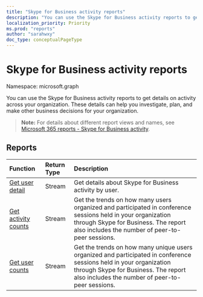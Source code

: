 ```yaml
---
title: "Skype for Business activity reports"
description: "You can use the Skype for Business activity reports to get details on activity across your organization. These details can help you investigate, plan, and make other business decisions for your organization."
localization_priority: Priority
ms.prod: "reports"
author: "sarahwxy"
doc_type: conceptualPageType
---
```


# Skype for Business activity reports

Namespace: microsoft.graph

You can use the Skype for Business activity reports to get details on activity across your organization. These details can help you investigate, plan, and make other business decisions for your organization.

> **Note:** For details about different report views and names, see [Microsoft 365 reports - Skype for Business activity](https://support.office.com/client/Skype-for-Business-Online-activity-8cbe2eb2-1194-4fd7-b1ee-9f9287c82424).

## Reports

| Function                                 | Return Type | Description                              |
| :--------------------------------------- | :---------- | :--------------------------------------- |
| [Get user detail](../api/reportroot-getskypeforbusinessactivityuserdetail.md) | Stream      | Get details about Skype for Business activity by user. |
| [Get activity counts](../api/reportroot-getskypeforbusinessactivitycounts.md) | Stream      | Get the trends on how many users organized and participated in conference sessions held in your organization through Skype for Business. The report also includes the number of peer-to-peer sessions. |
| [Get user counts](../api/reportroot-getskypeforbusinessactivityusercounts.md) | Stream      | Get the trends on how many unique users organized and participated in conference sessions held in your organization through Skype for Business. The report also includes the number of peer-to-peer sessions. |

